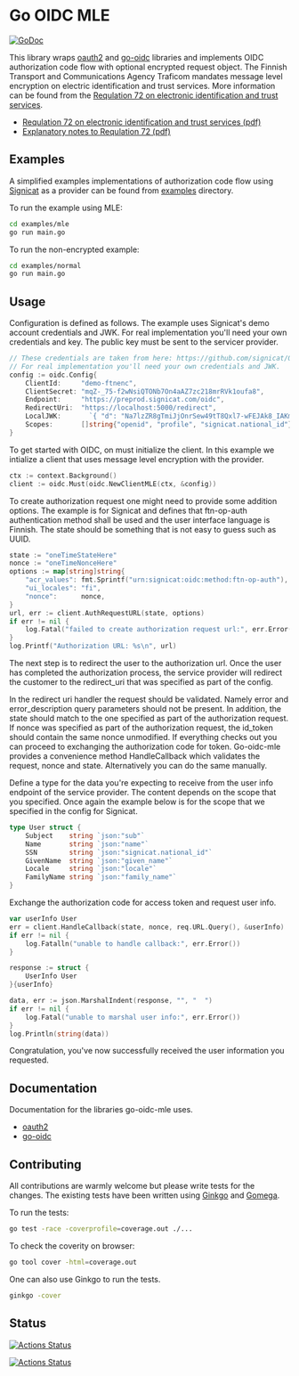 # Go OIDC MLE

[![GoDoc](https://godoc.org/github.com/qvik/go-oidc-mle?status.svg)](https://godoc.org/github.com/qvik/go-oidc-mle)

This library wraps [oauth2](https://godoc.org/golang.org/x/oauth2) and [go-oidc](https://godoc.org/github.com/coreos/go-oidc) libraries and implements OIDC authorization code flow with optional encrypted request object. The Finnish Transport and Communications Agency Traficom mandates message level encryption on electric identification and trust services. More information can be found from the [Requlation 72 on electronic identification and trust services](https://www.traficom.fi/en/regulations#%7B%22query%22%3A%2272%22%2C%22sort%22%3A%7B%22title%22%3A%22ASC%22%7D%2C%22limit%22%3A20%2C%22offset%22%3A0%2C%22filters%22%3A%7B%7D%7D).

- [Requlation 72 on electronic identification and trust services (pdf)](https://www.finlex.fi/data/normit/42947/M72A-2018-EN-v2.pdf)
- [Explanatory notes to Requlation 72 (pdf)](https://www.finlex.fi/data/normit/42947/M72A-MPS-EN.pdf)

## Examples

A simplified examples implementations of authorization code flow using [Signicat](https://signicat.com) as a provider can be found from [examples](https://github.com/haaja/go-oidc-mle/blob/master/examples) directory.

To run the example using MLE:
```bash
cd examples/mle
go run main.go
```

To run the non-encrypted example:
```bash
cd examples/normal
go run main.go
```

## Usage

Configuration is defined as follows. The example uses Signicat's demo account credentials and JWK. For real implementation you'll need your own credentials and key. The public key must be sent to the servicer provider.

```go
// These credentials are taken from here: https://github.com/signicat/OIDC-MLE/blob/master/py-ftn-example/ftn-mle-example.py
// For real implementation you'll need your own credentials and JWK.
config := oidc.Config{
    ClientId:     "demo-ftnenc",
    ClientSecret: "mqZ-_75-f2wNsiQTONb7On4aAZ7zc218mrRVk1oufa8",
    Endpoint:     "https://preprod.signicat.com/oidc",
    RedirectUri:  "https://localhost:5000/redirect",
    LocalJWK:       `{ "d": "Na7lzZR8gTmiJjOnrSew49tT8Qxl7-wFEJAk8_IAKmS1KidtNrNxt5GgBsy7Uksk0EXwYmbxLY7ke_yvGNtDTAaR71VWJyTDYJjiu-D-cMrRWGxLUtf0SDQtuf5_7rVNikmuUgxtaNZowstBZog-W8QIpGv7nvfOKchFK-Cf92ApWWU6DH3vN60TQtk9f8e_XLM4Yy2iBEghU58VNegb8mS9Bg-WfiG8Bf8opjj2IxlssqK98AlXPIZ-T-Xar6D9SkOVYTuracOoxSQjOEKHVCtluGQRinP3yxAQvF81ZPp2zO7LbSx2NRB4h2DzcUXSnMbY2PXgw4Sqs7QlJ7miKgrFyseRgikzZNDLv-8jhujkjRfAZ3VZFPy5-LKtG1uLf8erwwLedCqg9ClTLiXMG05uogdXIB8hYjP04ZWPNR_hQwKAEo3yFsS0SSMBOO4ANjc_uzQf7xmnKei0imDfJcufMFCvPuT_F4x6xJzi_DSLOW8s7KDFvFBTBgnTsoVHIAWDXGXM9iebLx26NwgtUcclfm2hidcsuJnS4Qyx9r-AHjxNH7uVNZP3eyjXqH4jrmweLzOGpSuLIGiXfAi7aVFISH5dD4eaq-zkxZgV-Vs8iRD8TlhYb7ETYxM71fw3Ga-rp9hAHY2_pHz3iCs3yIL08u6CGqe6udB10WmTdjk", "dp": "VYi8AKFAbw0yu5xZcf8MKwQwVSCIqZyw7gZDaz5Exz00XKHVWKlUdvqQH52e9GYW84rqdhCINcXctEnT9kfrUJRp6sg40aFWSfZNGvN0ZlwgHsuk8BKXdD0k8evgEH4iomHk5V6b8Au8ilJN3JlI3mW7ZM4aHqODfPXoNAAwHXNX24hnX3on3Y9xZvEoGZKn4WnU7rGZjcsIYphy3IGfIe0BlZYGTHnteAFjsK0ODXoGXSh2ZvhiDKO6fl57lS_h43i5gLsIOtM-T9uGFFe681h4OcM3HQNcYnwvl0RpdKXIKhVn54w7yKc1e3x6bEO5nj0ZPFwAbLWDZ0ljv_SpOw", "dq": "cqloF7Ips92f75WR2xHAuM7GmpywEWZjdiwbHqDQ79cLFbfQxO99J9kpC9kjTRE4T21OdpHOBtEIQYF8mroEHNtI9guBR1sQwMxx_DHyyJ0M1HHrzBawQr9DqqmqfHNkPCLetwv2E0sOd90CvUU6zL9p0f-Npn4-l1r7KsSAn2w5oDy4fb0ZAn4Lc4GtISYNV9SX9rpZN83WlF1oOzOWenTwiWrQneicRdM5L7HxWBs-FQQX5oi32xSf3chwy9o2po2DUD3Ess5BH-Y0lmDH6hEufwHbKRpKzWLxhZwa0BkbFL68ypbeWK-dUNdh5HCCNup0IpCgP1-_6PnQU-vw9Q", "e": "AQAB", "kty": "RSA", "n": "psPFRnGgt4wJK--20KG0M_AgL2B-J0Q4Nrd3duq0lt2kXwtD5MdAmpWpPncQgMzqVT3IyuEjFjHZRw-tv025DbK6PO4k3sZhQwWJjZGte7nKuHzJkQ7tR0ub2DOq4Sg6iBDmBFQ00wotCIfcAbgBT4WLWFu8ne9K4GUjz3vtUCALLryWJeIriJnNl7kKxo8BhbEp567PmECfill9RpPkgm3bp6s2GqAtIwWss6hYY02GPm_cssFwLl_fRBzQcFxg30i3oMgg-Xj5flewEC8sdPXdzXg9PJTLmppfKdnYtgPCTR8a2mTgy_B8vXXrkX636qk_FaT9C0QWxMg6fII_5vqRdx65uAVWqc69bm0ikSz_PgnK5flkwLRQr4D5CvZNCw7xngrEBTP42O0mjtbQJZPYzF3__pdpwqli1Ja1WNEC0EZtzi_2xs7rn07qVv2ZeQ0mObp4gs2uyflQZ-6Mv7S2MnJ00Bn7M_kl6S9a1jRHQDnCe61yfgQr8oGvfI7jaiN-8IMphzdkpK4nO4euWk8M5XQFpIorVyLT2RtIUQlA4L6GQBBuixZxI7nt2AA9ZA4J5cTukYGqT908NJ3g8HEpbWvuZ8kFOXAVi8EJqN9OFDXB5qPDfXFZ6lH7-UmYPKLOjrscX9LUSz_Onu65SVJlylHqorkK0mVOQgo7oaM", "p": "00FDBBfSFIbQYJ8yOCJ7c6ZPLmJxQ7_Fch01KdHJvKjKinb5dDtJMxgZzKwPudBajJWE4ucVMuRYRv4QMJWXov6CaLKN-SHkMFIwWMN-UJAVGT7e_iIq1_BrvFvTeFY9zshpuyFiP4lDNzPH1xX2aD0lCt42l-1rfScm1LIO0LYy1Qqma6m-aaKLAcBpr-6SM3A7-YqNVP3enZevPTz6rgZ_boKICVdR-a3vLNb5w1sP_18I3Fcb0vGCsoxuNh46DaDdSs2jkwPmIrra040vstoXHjOLzlubrrH69WqkbNtHf1DRcKgh7fzgHwuzovC6Bn142cdCmr9aLyVgExFUNw", "q": "yhYlTst5WmxYynEtYU9GBqysQnjJSh1gDKocbJv_7AHdfIMnK8tHdqEByj9DPgao76yZt1fGSN9v1B3PhVYYrhdLvtksdYjUgnu0vjtg7kHsDxwY6H4nZykxWr1tjcWHHmcUnlWU_vtkg1pES8_WJ-dtH0IYe0luPRqVqs8YYKL6He-pRbPj4YJJ6KtYgYFpSKbS3hGHDeEo_Bwz9-cP6Q6NxJwgeOZz8BtryHo4gh77RapZcpxH320Fw993xYewpAt_Bi7OqasH8-DwxMSxK-VuAjgfokxZMX2rQXLGO8xVRTVmXGbAK7deWuvlO1qgCHVxZswzI1aNyMjQ4ze_9Q", "qi": "nh4sH934RRsFA_T68m0sas6i9NaRYLOYHiK-Z4QUHxpG4lXVM1Q80srDWTYX_bGCa6R2xLTnYkICN4Y3vnUFxbfD4iBRKGdmepegF7jajbBAqCpCHDRTJUisd6MF--VOy-HPB2uIpDRw2X-g01k-AEqy7sXu1YEfh9_jEBf2JXV86mylJEqWJJT4zEtu18pq1ZV157-dLezHt1IZ9VJJldXgj1ZQza8T-15vQFfiwx1vLKZI3YiRlYVPEhCSfSqFh1C6Im9vQ8R_4kymnzDXJirzZZPJKr0FoFlJEUX8mFMCHrhqi0-OSMrCRxci_40Gtd08qo40iWjid0szYeAjfA" }`,
    Scopes:       []string{"openid", "profile", "signicat.national_id"},
}
```

To get started with OIDC, on must initialize the client. In this example we intialize a client that uses message level encryption with the provider.

```go
ctx := context.Background()
client := oidc.Must(oidc.NewClientMLE(ctx, &config))
```

To create authorization request one might need to provide some addition options. The example is for Signicat and defines that ftn-op-auth authentication method shall be used and the user interface language is Finnish. The state should be something that is not easy to guess such as UUID.

```go
state := "oneTimeStateHere"
nonce := "oneTimeNonceHere"
options := map[string]string{
    "acr_values": fmt.Sprintf("urn:signicat:oidc:method:ftn-op-auth"),
    "ui_locales": "fi",
    "nonce":      nonce,
}
url, err := client.AuthRequestURL(state, options)
if err != nil {
    log.Fatal("failed to create authorization request url:", err.Error())
}
log.Printf("Authorization URL: %s\n", url)
```

The next step is to redirect the user to the authorization url. Once the user has completed the authorization process, the service provider will redirect the customer to the redirect_uri that was specified as part of the config.

In the redirect uri handler the request should be validated. Namely error and error_description query parameters should not be present. In addition, the state should match to the one specified as part of the authorization request. If nonce was specified as part of the authorization request, the id_token should contain the same nonce unmodified. If everything checks out you can proceed to exchanging the authorization code for token. Go-oidc-mle provides a convenience method HandleCallback which validates the request, nonce and state. Alternatively you can do the same manually.

Define a type for the data you're expecting to receive from the user info endpoint of the service provider. The content depends on the scope that you specified. Once again the example below is for the scope that we specified in the config for Signicat.
```go
type User struct {
	Subject    string `json:"sub"`
	Name       string `json:"name"`
	SSN        string `json:"signicat.national_id"`
	GivenName  string `json:"given_name"`
	Locale     string `json:"locale"`
	FamilyName string `json:"family_name"`
}
```

Exchange the authorization code for access token and request user info.
```go
var userInfo User
err = client.HandleCallback(state, nonce, req.URL.Query(), &userInfo)
if err != nil {
    log.Fatalln("unable to handle callback:", err.Error())
}

response := struct {
    UserInfo User
}{userInfo}

data, err := json.MarshalIndent(response, "", "  ")
if err != nil {
    log.Fatal("unable to marshal user info:", err.Error())
}
log.Println(string(data))
```

Congratulation, you've now successfully received the user information you requested.

## Documentation

Documentation for the libraries go-oidc-mle uses.

- [oauth2](https://godoc.org/golang.org/x/oauth2)
- [go-oidc](https://godoc.org/github.com/coreos/go-oidc)

## Contributing

All contributions are warmly welcome but please write tests for the changes. The existing tests have been written using [Ginkgo](https://onsi.github.io/ginkgo/) and [Gomega](http://onsi.github.io/gomega/).

To run the tests:
```bash
go test -race -coverprofile=coverage.out ./...
```

To check the coverity on browser:
```bash
go tool cover -html=coverage.out
```

One can also use Ginkgo to run the tests.
```bash
ginkgo -cover
```

## Status

[![Actions Status](https://github.com/haaja/go-oidc-mle/workflows/Tests%20on%20linux/badge.svg)](https://github.com/haaja/go-oidc-mle/actions)

[![Actions Status](https://github.com/haaja/go-oidc-mle/workflows/Tests%20on%20all%20platforms/badge.svg)](https://github.com/haaja/go-oidc-mle/actions)

